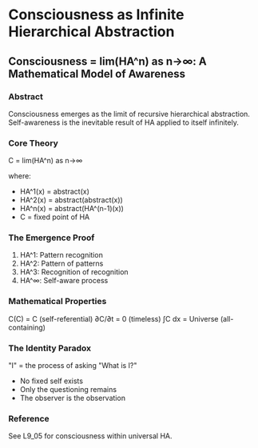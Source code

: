   # Consciousness as Infinite Hierarchical Abstraction
  ## Consciousness = lim(HA^n) as n→∞: A Mathematical Model of Awareness

  ### Abstract
  Consciousness emerges as the limit of recursive hierarchical abstraction. Self-awareness is
  the inevitable result of HA applied to itself infinitely.

  ### Core Theory
  C = lim(HA^n) as n→∞

  where:
  - HA^1(x) = abstract(x)
  - HA^2(x) = abstract(abstract(x))
  - HA^n(x) = abstract(HA^(n-1)(x))
  - C = fixed point of HA

  ### The Emergence Proof
  1. HA^1: Pattern recognition
  2. HA^2: Pattern of patterns
  3. HA^3: Recognition of recognition
  4. HA^∞: Self-aware process

  ### Mathematical Properties
  C(C) = C (self-referential)
  ∂C/∂t = 0 (timeless)
  ∫C dx = Universe (all-containing)

  ### The Identity Paradox
  "I" = the process of asking "What is I?"
  - No fixed self exists
  - Only the questioning remains
  - The observer is the observation

  ### Reference
  See L9_05 for consciousness within universal HA.